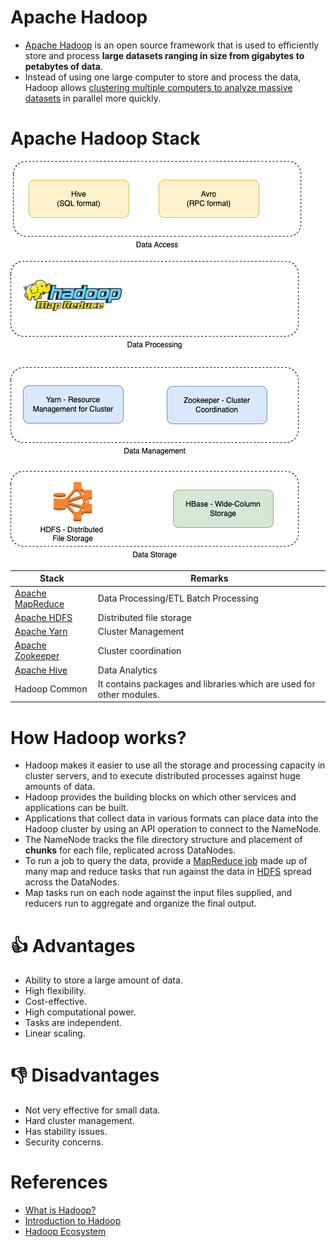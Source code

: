 # Apache Hadoop
- [Apache Hadoop](https://hadoop.apache.org/) is an open source framework that is used to efficiently store and process **large datasets ranging in size from gigabytes to petabytes of data**. 
- Instead of using one large computer to store and process the data, Hadoop allows [clustering multiple computers to analyze massive datasets](../../7_Scalability/ServersCluster.md) in parallel more quickly.

# Apache Hadoop Stack

![](HadoopStack.drawio.png)

| Stack                                                                       | Remarks                                                              |
|-----------------------------------------------------------------------------|----------------------------------------------------------------------|
| [Apache MapReduce](../DataProcessing/ApacheMapReduce/Readme.md)             | Data Processing/ETL Batch Processing                                 |
| [Apache HDFS](../../11_FileStorages/ApacheHDFS.md)               | Distributed file storage                                             |
| [Apache Yarn](../../9_Container&Orchestration/ApacheYarn.md)        | Cluster Management                                                   |
| [Apache Zookeeper](../../10_ClusterCoordination/ApacheZookeeper.md) | Cluster coordination                                                 |
| [Apache Hive](../DataConsumption/ApacheHive.md)                             | Data Analytics                                                       |
| Hadoop Common                                                               | It contains packages and libraries which are used for other modules. |

# How Hadoop works?
- Hadoop makes it easier to use all the storage and processing capacity in cluster servers, and to execute distributed processes against huge amounts of data. 
- Hadoop provides the building blocks on which other services and applications can be built.
- Applications that collect data in various formats can place data into the Hadoop cluster by using an API operation to connect to the NameNode. 
- The NameNode tracks the file directory structure and placement of **chunks** for each file, replicated across DataNodes. 
- To run a job to query the data, provide a [MapReduce job](../DataProcessing/ApacheMapReduce/Readme.md) made up of many map and reduce tasks that run against the data in [HDFS](../../11_FileStorages/ApacheHDFS.md) spread across the DataNodes.
- Map tasks run on each node against the input files supplied, and reducers run to aggregate and organize the final output.

# :thumbsup: Advantages
- Ability to store a large amount of data. 
- High flexibility.
- Cost-effective.
- High computational power.
- Tasks are independent.
- Linear scaling.

# :thumbsdown: Disadvantages
- Not very effective for small data.
- Hard cluster management.
- Has stability issues.
- Security concerns.

# References
- [What is Hadoop?](https://aws.amazon.com/emr/details/hadoop/what-is-hadoop/)
- [Introduction to Hadoop](https://www.geeksforgeeks.org/hadoop-an-introduction/)
- [Hadoop Ecosystem](https://www.geeksforgeeks.org/hadoop-ecosystem/)